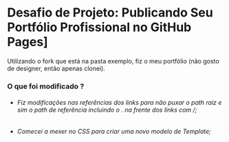 # Desafio de Projeto: Publicando Seu Portfólio Profissional no GitHub Pages]

Utilizando o fork que está na pasta exemplo, fiz o meu portfólio (não gosto de designer, então apenas clonei).
### O que foi modificado ?

- ###### Fiz modificações nas referências dos links para não puxar o path raiz e sim o path de referência incluindo o . na frente dos links com /;
- ###### Comecei a mexer no CSS para criar uma novo modelo de Template;